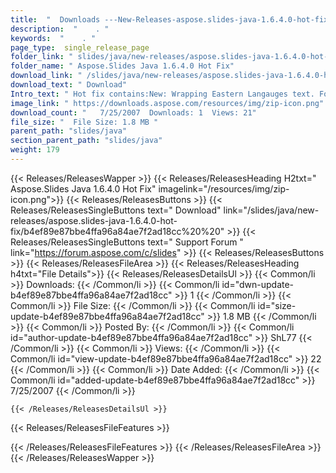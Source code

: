 ```yaml
---
title:  "  Downloads ---New-Releases-aspose.slides-java-1.6.4.0-hot-fix . " 
description:  "    . " 
keywords:  "    . " 
page_type:  single_release_page
folder_link: " slides/java/new-releases/aspose.slides-java-1.6.4.0-hot-fix/"
folder_name: " Aspose.Slides Java 1.6.4.0 Hot Fix"
download_link: " /slides/java/new-releases/aspose.slides-java-1.6.4.0-hot-fix/b4ef89e87bbe4ffa96a84ae7f2ad18cc"
download_text: " Download"
Intro_text: " Hot fix contains:New: Wrapping Eastern Langauges text. For correct work Eastern ..."
image_link: " https://downloads.aspose.com/resources/img/zip-icon.png"
download_count: "   7/25/2007  Downloads: 1  Views: 21"
file_size: "  File Size: 1.8 MB "
parent_path: "slides/java"
section_parent_path: "slides/java"
weight: 179 
---
```


{{< Releases/ReleasesWapper >}}
  {{< Releases/ReleasesHeading H2txt=" Aspose.Slides Java 1.6.4.0 Hot Fix" imagelink="/resources/img/zip-icon.png">}}
  {{< Releases/ReleasesButtons >}}
    {{< Releases/ReleasesSingleButtons text=" Download" link="/slides/java/new-releases/aspose.slides-java-1.6.4.0-hot-fix/b4ef89e87bbe4ffa96a84ae7f2ad18cc%20%20" >}}
    {{< Releases/ReleasesSingleButtons text=" Support Forum " link="https://forum.aspose.com/c/slides" >}}
  {{< Releases/ReleasesButtons >}}
  {{< Releases/ReleasesFileArea >}}
    {{< Releases/ReleasesHeading h4txt="File Details">}}
    {{< Releases/ReleasesDetailsUl >}}
            {{< Common/li  >}} Downloads: {{< /Common/li >}} 
      {{< Common/li id="dwn-update-b4ef89e87bbe4ffa96a84ae7f2ad18cc" >}} 1 {{< /Common/li >}} 
      {{< Common/li  >}} File Size: {{< /Common/li >}} 
      {{< Common/li id="size-update-b4ef89e87bbe4ffa96a84ae7f2ad18cc" >}} 1.8 MB {{< /Common/li >}} 
      {{< Common/li  >}} Posted By: {{< /Common/li >}} 
      {{< Common/li id="author-update-b4ef89e87bbe4ffa96a84ae7f2ad18cc" >}} ShL77 {{< /Common/li >}} 
      {{< Common/li  >}} Views: {{< /Common/li >}} 
      {{< Common/li id="view-update-b4ef89e87bbe4ffa96a84ae7f2ad18cc" >}} 22 {{< /Common/li >}} 
      {{< Common/li  >}} Date Added: {{< /Common/li >}} 
      {{< Common/li id="added-update-b4ef89e87bbe4ffa96a84ae7f2ad18cc" >}} 7/25/2007 {{< /Common/li >}} 

    {{< /Releases/ReleasesDetailsUl >}}

  {{< Releases/ReleasesFileFeatures >}}
      
  {{< /Releases/ReleasesFileFeatures >}}
 {{< /Releases/ReleasesFileArea >}}
{{< /Releases/ReleasesWapper >}}


